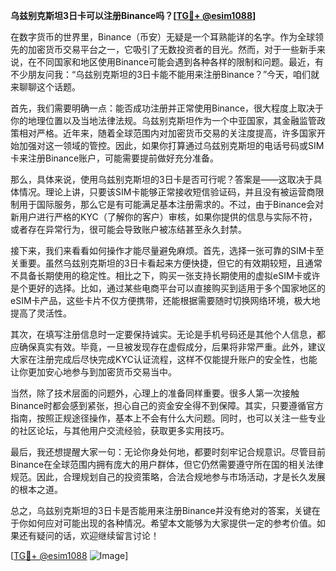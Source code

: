 **乌兹别克斯坦3日卡可以注册Binance吗？[[TG💪+ @esim1088](https://t.me/s/esim1088)]**

在数字货币的世界里，Binance（币安）无疑是一个耳熟能详的名字。作为全球领先的加密货币交易平台之一，它吸引了无数投资者的目光。然而，对于一些新手来说，在不同国家和地区使用Binance可能会遇到各种各样的限制和问题。最近，有不少朋友问我：“乌兹别克斯坦的3日卡能不能用来注册Binance？”今天，咱们就来聊聊这个话题。

首先，我们需要明确一点：能否成功注册并正常使用Binance，很大程度上取决于你的地理位置以及当地法律法规。乌兹别克斯坦作为一个中亚国家，其金融监管政策相对严格。近年来，随着全球范围内对加密货币交易的关注度提高，许多国家开始加强对这一领域的管控。因此，如果你打算通过乌兹别克斯坦的电话号码或SIM卡来注册Binance账户，可能需要提前做好充分准备。

那么，具体来说，使用乌兹别克斯坦的3日卡是否可行呢？答案是——这取决于具体情况。理论上讲，只要该SIM卡能够正常接收短信验证码，并且没有被运营商限制用于国际服务，那么它是有可能满足基本注册需求的。不过，由于Binance会对新用户进行严格的KYC（了解你的客户）审核，如果你提供的信息与实际不符，或者存在异常行为，很可能会导致账户被冻结甚至永久封禁。

接下来，我们来看看如何操作才能尽量避免麻烦。首先，选择一张可靠的SIM卡至关重要。虽然乌兹别克斯坦的3日卡看起来方便快捷，但它的有效期较短，且通常不具备长期使用的稳定性。相比之下，购买一张支持长期使用的虚拟eSIM卡或许是个更好的选择。比如，通过某些电商平台可以直接购买到适用于多个国家地区的eSIM卡产品，这些卡片不仅方便携带，还能根据需要随时切换网络环境，极大地提高了灵活性。

其次，在填写注册信息时一定要保持诚实。无论是手机号码还是其他个人信息，都应确保真实有效。毕竟，一旦被发现存在虚假成分，后果将非常严重。此外，建议大家在注册完成后尽快完成KYC认证流程，这样不仅能提升账户的安全性，也能让你更加安心地参与到加密货币交易当中。

当然，除了技术层面的问题外，心理上的准备同样重要。很多人第一次接触Binance时都会感到紧张，担心自己的资金安全得不到保障。其实，只要遵循官方指南，按照正规途径操作，基本上不会有什么大问题。同时，也可以关注一些专业的社区论坛，与其他用户交流经验，获取更多实用技巧。

最后，我还想提醒大家一句：无论你身处何地，都要时刻牢记合规意识。尽管目前Binance在全球范围内拥有庞大的用户群体，但它仍然需要遵守所在国的相关法律规范。因此，合理规划自己的投资策略，合法合规地参与市场活动，才是长久发展的根本之道。

总之，乌兹别克斯坦的3日卡是否能用来注册Binance并没有绝对的答案，关键在于你如何应对可能出现的各种情况。希望本文能够为大家提供一定的参考价值。如果还有疑问的话，欢迎继续留言讨论！

[[TG💪+ @esim1088](https://t.me/s/esim1088) ![Image](https://i.postimg.cc/4NQfJmqS/Snipaste-2025-05-13-00-14-12.png)]